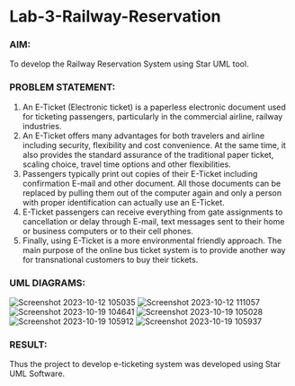 # Lab-3-Railway-Reservation

### AIM:
To develop the Railway Reservation System using Star UML tool.
### PROBLEM STATEMENT:
1. An E-Ticket (Electronic ticket) is a paperless electronic document used for ticketing
passengers, particularly in the commercial airline, railway industries.
2. An E-Ticket offers many advantages for both travelers and airline including security,
flexibility and cost convenience. At the same time, it also provides the standard assurance of
the traditional paper ticket, scaling choice, travel time options and other flexibilities.
3. Passengers typically print out copies of their E-Ticket including confirmation E-mail
and other document. All those documents can be replaced by pulling them out of the computer
again and only a person with proper identification can actually use an E-Ticket.
4. E-Ticket passengers can receive everything from gate assignments to cancellation or
delay through E-mail, text messages sent to their home or business computers or to their cell
phones.
5. Finally, using E-Ticket is a more environmental friendly approach. The main purpose
of the online bus ticket system is to provide another way for transnational customers to buy
their tickets.
### UML DIAGRAMS:
![Screenshot 2023-10-12 105035](https://github.com/JudeSamJ/Lab-3-Railway-Reservation/assets/118989352/4eacf19c-e820-431c-838a-591d92dade9a)
![Screenshot 2023-10-12 111057](https://github.com/JudeSamJ/Lab-3-Railway-Reservation/assets/118989352/a9c58fd3-f573-4c5e-8322-1120150acb59)
![Screenshot 2023-10-19 104641](https://github.com/JudeSamJ/Lab-3-Railway-Reservation/assets/118989352/c373a4ff-23a5-4838-85f3-400db9609c3d)
![Screenshot 2023-10-19 105028](https://github.com/JudeSamJ/Lab-3-Railway-Reservation/assets/118989352/a7e451e8-3c70-4f13-9b77-c9850fce65be)
![Screenshot 2023-10-19 105912](https://github.com/JudeSamJ/Lab-3-Railway-Reservation/assets/118989352/a5913931-c124-4c1d-b9c1-d989136ede29)
![Screenshot 2023-10-19 105937](https://github.com/JudeSamJ/Lab-3-Railway-Reservation/assets/118989352/7ef366bb-eb26-4b04-a85f-a32858151d71)
### RESULT:
Thus the project to develop e-ticketing system was developed using Star UML Software.
